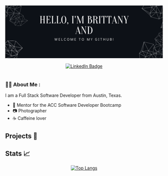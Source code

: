 <div id="header" align="center">

<!-- Banner -->
[![Britt's GitHub Banner](./assets/banner.png)](https://www.linkedin.com/in/brittany-sifford-3637041b6/)

<!-- Socials -->
<div id="badges">
  <a href="https://www.linkedin.com/in/brittany-sifford-3637041b6/">
    <img src="https://img.shields.io/badge/LinkedIn-Profile-informational?style=for-the-badge&logo=linkedin&logoColor=white&color=0D76A8" alt="LinkedIn Badge"/>
  </a>
</div>
<img src="https://komarev.com/ghpvc/?username=Thebittlese&style=flat-square&color=blue" alt=""/>



</div>

### :woman_technologist: About Me :
<div id="about">
I am a Full Stack Software Developer from Austin, Texas. 
  
  
- :brain: Mentor for the ACC Software Developer Bootcamp
- :camera: Photographer
- :coffee: Caffeine lover

</div>

## Projects :file_folder:





## Stats 📈 
<div align="center">
 <!-- Github Stats -->

[![Top Langs](https://github-readme-stats.vercel.app/api/top-langs/?username=Thebittles&theme=github_dark&langs_count=8)](https://github.com/Thebittles)

</div>



